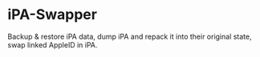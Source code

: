 # iPA-Swapper
Backup &amp; restore iPA data, dump iPA and repack it into their original state, swap linked AppleID in iPA.
